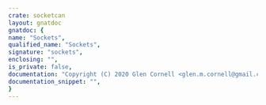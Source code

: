```yaml
---
crate: socketcan
layout: gnatdoc
gnatdoc: {
name: "Sockets",
qualified_name: "Sockets",
signature: "sockets",
enclosing: "",
is_private: false,
documentation: "Copyright (C) 2020 Glen Cornell <glen.m.cornell@gmail.com>\n\nThis program is free software: you can redistribute it and/or\nmodify it under the terms of the GNU General Public License as\npublished by the Free Software Foundation, either version 3 of the\nLicense, or (at your option) any later version.\n\nThis program is distributed in the hope that it will be useful,\nbut WITHOUT ANY WARRANTY; without even the implied warranty of\nMERCHANTABILITY or FITNESS FOR A PARTICULAR PURPOSE. See the GNU\nGeneral Public License for more details.\n\nYou should have received a copy of the GNU General Public License\nalong with this program.  If not, see\n<http://www.gnu.org/licenses/>.",
documentation_snippet: "",
}
---
```

